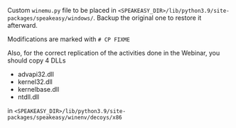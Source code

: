 Custom `winemu.py` file to be placed in `<SPEAKEASY_DIR>/lib/python3.9/site-packages/speakeasy/windows/`. Backup the original one to restore it afterward.

Modifications are marked with `# CP FIXME`

Also, for the correct replication of the activities done in the Webinar, you should copy 4 DLLs
- advapi32.dll
- kernel32.dll
- kernelbase.dll
- ntdll.dll

in `<SPEAKEASY_DIR>/lib/python3.9/site-packages/speakeasy/winenv/decoys/x86`

